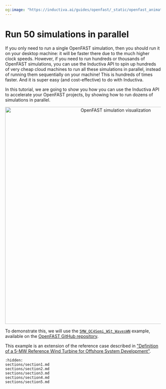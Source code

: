 ```yaml
---
og:image: "https://inductiva.ai/guides/openfast/_static/openfast_animation_30_fps.gif"
---
```


# Run 50 simulations in parallel
If you only need to run a single OpenFAST simulation, then you should run it on your desktop machine: it will be faster there due to the much higher 
clock speeds. However, if you need to run hundreds or thousands of OpenFAST simulations, you can use the Inductiva API to spin up hundreds of very cheap cloud machines 
to run all these simulations in parallel, instead of running them sequentially on your machine! This is hundreds of times faster. And it is super easy 
(and cost-effective) to do with Inductiva.

In this tutorial, we are going to show you how you can
use the Inductiva API to accelerate your OpenFAST projects, by showing how to
run dozens of simulations in parallel.

<p align="center"><img src="../_static/openfast_animation_30_fps.gif" alt="OpenFAST simulation visualization" width="700"></p>

To demonstrate this, we will use the [`5MW_OC4Semi_WSt_WavesWN`](https://github.com/OpenFAST/r-test/tree/v4.0.2/glue-codes/openfast/5MW_OC4Semi_WSt_WavesWN) example, available on the [OpenFAST GitHub repository](https://github.com/openfast).

This example is an extension of the reference case described in ["Definition of a 5-MW Reference Wind Turbine for Offshore
System Development"](https://www.nrel.gov/docs/fy09osti/38060.pdf).

```{toctree}
:hidden:
sections/section1.md
sections/section2.md
sections/section3.md
sections/section4.md
sections/section5.md
```

